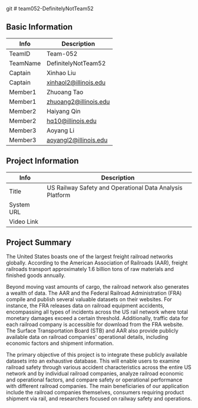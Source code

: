 git # team052-DefinitelyNotTeam52

## Basic Information

|   Info      |        Description     |
| ----------- | ---------------------- |
| TeamID      |        Team-052        |
| TeamName    |   DefinitelyNotTeam52  |
| Captain     |       Xinhao Liu       |
| Captain     |  xinhaol2@illinois.edu |
| Member1     |        Zhuoang Tao     |
| Member1     |  zhuoang2@illinois.edu |
| Member2     |      Haiyang Qin       |
| Member2     |  hq10@illinois.edu     |
| Member3     |      Aoyang Li         |
| Member3     |  aoyangl2@illinois.edu |

## Project Information

|   Info      |        Description     |
| ----------- | ---------------------- |
|  Title      | US Railway Safety and Operational Data Analysis Platform |
| System URL  |                        |
| Video Link  |                        |

## Project Summary

The United States boasts one of the largest freight railroad networks globally. According to the American Association of Railroads (AAR), freight railroads transport approximately 1.6 billion tons of raw materials and finished goods annually.

Beyond moving vast amounts of cargo, the railroad network also generates a wealth of data. The AAR and the Federal Railroad Administration (FRA) compile and publish several valuable datasets on their websites. For instance, the FRA releases data on railroad equipment accidents, encompassing all types of incidents across the US rail network where total monetary damages exceed a certain threshold. Additionally, traffic data for each railroad company is accessible for download from the FRA website. The Surface Transportation Board (STB) and AAR also provide publicly available data on railroad companies' operational details, including economic factors and shipment information.

The primary objective of this project is to integrate these publicly available datasets into an exhaustive database. This will enable users to examine railroad safety through various accident characteristics across the entire US network and by individual railroad companies, analyze railroad economic and operational factors, and compare safety or operational performance with different railroad companies. The main beneficiaries of our application include the railroad companies themselves, consumers requiring product shipment via rail, and researchers focused on railway safety and operations. 

